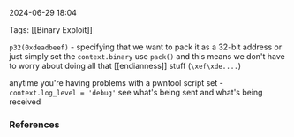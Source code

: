 
2024-06-29 18:04

Tags: [[Binary Exploit]]

`p32(0xdeadbeef)` - specifying that we want to pack it as a 32-bit address
or just simply set the `context.binary` use `pack()`
and this means we don't have to worry about doing all that [[endianness]] stuff (`\xef\xde....`)

anytime you're having problems with a pwntool script set - 
`context.log_level = 'debug'` see what's being sent and what's being received



### References
